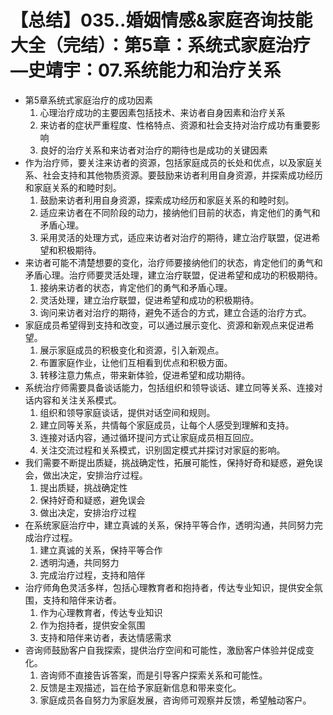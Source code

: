 # 【总结】035..婚姻情感&家庭咨询技能大全（完结）：第5章：系统式家庭治疗—史靖宇：07.系统能力和治疗关系

-   第5章系统式家庭治疗的成功因素
    1.  心理治疗成功的主要因素包括技术、来访者自身因素和治疗关系
    2.  来访者的症状严重程度、性格特点、资源和社会支持对治疗成功有重要影响
    3.  良好的治疗关系和来访者对治疗的期待也是成功的关键因素
-   作为治疗师，要关注来访者的资源，包括家庭成员的长处和优点，以及家庭关系、社会支持和其他物质资源。要鼓励来访者利用自身资源，并探索成功经历和家庭关系的和睦时刻。
    1.  鼓励来访者利用自身资源，探索成功经历和家庭关系的和睦时刻。
    2.  适应来访者在不同阶段的动力，接纳他们目前的状态，肯定他们的勇气和矛盾心理。
    3.  采用灵活的处理方式，适应来访者对治疗的期待，建立治疗联盟，促进希望和积极期待。
-   来访者可能不清楚想要的变化，治疗师要接纳他们的状态，肯定他们的勇气和矛盾心理。治疗师要灵活处理，建立治疗联盟，促进希望和成功的积极期待。
    1.  接纳来访者的状态，肯定他们的勇气和矛盾心理。
    2.  灵活处理，建立治疗联盟，促进希望和成功的积极期待。
    3.  询问来访者对治疗的期待，避免不适合的方式，建立合适的治疗方式。
-   家庭成员希望得到支持和改变，可以通过展示变化、资源和新观点来促进希望。
    1.  展示家庭成员的积极变化和资源，引入新观点。
    2.  布置家庭作业，让他们互相看到优点和积极方面。
    3.  转移注意力焦点，带来新体验，促进希望和成功期待。
-   系统治疗师需要具备谈话能力，包括组织和领导谈话、建立同等关系、连接对话内容和关注关系模式。
    1.  组织和领导家庭谈话，提供对话空间和规则。
    2.  建立同等关系，共情每个家庭成员，让每个人感受到理解和支持。
    3.  连接对话内容，通过循环提问方式让家庭成员相互回应。
    4.  关注交流过程和关系模式，识别固定模式并探讨对家庭的影响。
-   我们需要不断提出质疑，挑战确定性，拓展可能性，保持好奇和疑惑，避免误会，做出决定，安排治疗过程。
    1.  提出质疑，挑战确定性
    2.  保持好奇和疑惑，避免误会
    3.  做出决定，安排治疗过程
-   在系统家庭治疗中，建立真诚的关系，保持平等合作，透明沟通，共同努力完成治疗过程。
    1.  建立真诚的关系，保持平等合作
    2.  透明沟通，共同努力
    3.  完成治疗过程，支持和陪伴
-   治疗师角色灵活多样，包括心理教育者和抱持者，传达专业知识，提供安全氛围，支持和陪伴来访者。
    1.  作为心理教育者，传达专业知识
    2.  作为抱持者，提供安全氛围
    3.  支持和陪伴来访者，表达情感需求
-   咨询师鼓励客户自我探索，提供治疗空间和可能性，激励客户体验并促成变化。
    1.  咨询师不直接告诉答案，而是引导客户探索关系和可能性。
    2.  反馈是主观描述，旨在给予家庭新信息和带来变化。
    3.  家庭成员各自努力为家庭发展，咨询师可观察并反馈，希望触动客户。